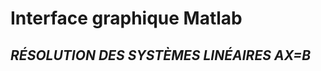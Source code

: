  #                    Interface graphique Matlab
 ##            *RÉSOLUTION DES SYSTÈMES LINÉAIRES AX=B*
            


